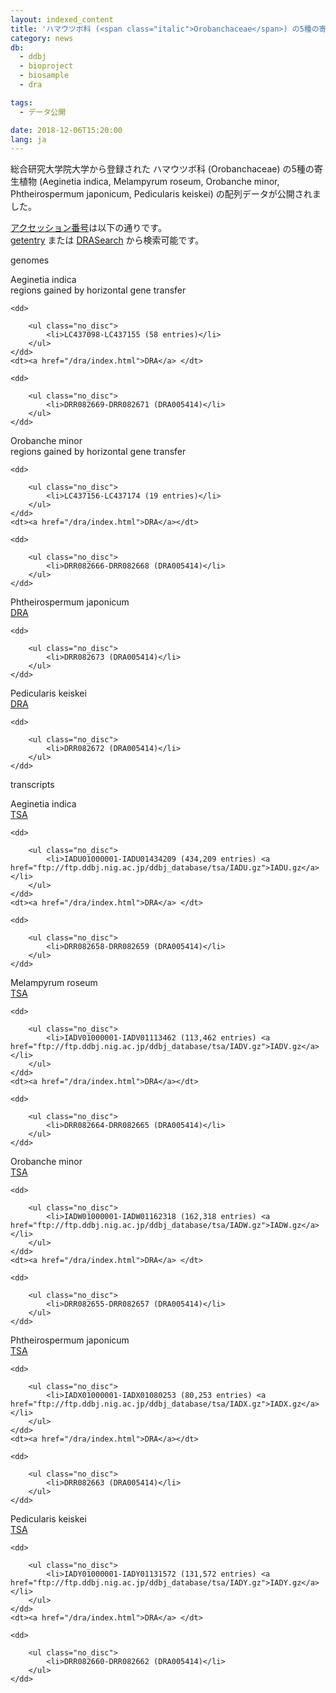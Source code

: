 ```yaml
---
layout: indexed_content
title: 'ハマウツボ科 (<span class="italic">Orobanchaceae</span>) の5種の寄生植物の配列データ公開'
category: news
db:
  - ddbj
  - bioproject
  - biosample
  - dra

tags:
  - データ公開

date: 2018-12-06T15:20:00
lang: ja
---
```


<p>総合研究大学院大学から登録された ハマウツボ科 (<span class="italic">Orobanchaceae</span>) の5種の寄生植物 (<span class="italic">Aeginetia indica</span>, <span class="italic">Melampyrum roseum</span>, <span class="italic">Orobanche minor</span>, <span class="italic">Phtheirospermum japonicum</span>, <span class="italic">Pedicularis keiskei</span>) の配列データが公開されました。</p>

<p><a href="/documents/accessions.html">アクセッション番号</a>は以下の通りです。<br><a href="http://getentry.ddbj.nig.ac.jp/top-j.html">getentry</a> または <a href="http://ddbj.nig.ac.jp/DRASearch/">DRASearch</a> から検索可能です。</p>

<p><span class="bold">genomes</span></p>

<dl>
    <dt><span class="italic">Aeginetia indica</span></dt>
    <dt>regions gained by horizontal gene transfer</dt>

    <dd>

        <ul class="no_disc">
            <li>LC437098-LC437155 (58 entries)</li>
        </ul>
    </dd>
    <dt><a href="/dra/index.html">DRA</a> </dt>

    <dd>

        <ul class="no_disc">
            <li>DRR082669-DRR082671 (DRA005414)</li>
        </ul>
    </dd>
</dl>

<dl class="top_space">
    <dt><span class="italic">Orobanche minor</span></dt>
    <dt>regions gained by horizontal gene transfer</dt>

    <dd>

        <ul class="no_disc">
            <li>LC437156-LC437174 (19 entries)</li>
        </ul>
    </dd>
    <dt><a href="/dra/index.html">DRA</a></dt>

    <dd>

        <ul class="no_disc">
            <li>DRR082666-DRR082668 (DRA005414)</li>
        </ul>
    </dd>
</dl>

<dl class="top_space">
    <dt><span class="italic">Phtheirospermum japonicum</span></dt>
    <dt><a href="/dra/index.html">DRA</a></dt>

    <dd>

        <ul class="no_disc">
            <li>DRR082673 (DRA005414)</li>
        </ul>
    </dd>
</dl>

<dl class="top_space">
    <dt><span class="italic">Pedicularis keiskei</span></dt>
    <dt><a href="/dra/index.html">DRA</a></dt>

    <dd>

        <ul class="no_disc">
            <li>DRR082672 (DRA005414)</li>
        </ul>
    </dd>
</dl>

<p class="top_space"><span class="bold">transcripts</span></p>

<dl>
    <dt><span class="italic">Aeginetia indica</span></dt>
    <dt><a href="/ddbj/tsa.html">TSA</a></dt>

    <dd>

        <ul class="no_disc">
            <li>IADU01000001-IADU01434209 (434,209 entries) <a href="ftp://ftp.ddbj.nig.ac.jp/ddbj_database/tsa/IADU.gz">IADU.gz</a></li>
        </ul>
    </dd>
    <dt><a href="/dra/index.html">DRA</a> </dt>

    <dd>

        <ul class="no_disc">
            <li>DRR082658-DRR082659 (DRA005414)</li>
        </ul>
    </dd>
</dl>

<dl class="top_space">
    <dt><span class="italic">Melampyrum roseum</span></dt>
    <dt><a href="/ddbj/tsa.html">TSA</a></dt>

    <dd>

        <ul class="no_disc">
            <li>IADV01000001-IADV01113462 (113,462 entries) <a href="ftp://ftp.ddbj.nig.ac.jp/ddbj_database/tsa/IADV.gz">IADV.gz</a></li>
        </ul>
    </dd>
    <dt><a href="/dra/index.html">DRA</a></dt>

    <dd>

        <ul class="no_disc">
            <li>DRR082664-DRR082665 (DRA005414)</li>
        </ul>
    </dd>
</dl>

<dl class="top_space">
    <dt><span class="italic">Orobanche minor</span></dt>
    <dt><a href="/ddbj/tsa.html">TSA</a></dt>

    <dd>

        <ul class="no_disc">
            <li>IADW01000001-IADW01162318 (162,318 entries) <a href="ftp://ftp.ddbj.nig.ac.jp/ddbj_database/tsa/IADW.gz">IADW.gz</a></li>
        </ul>
    </dd>
    <dt><a href="/dra/index.html">DRA</a> </dt>

    <dd>

        <ul class="no_disc">
            <li>DRR082655-DRR082657 (DRA005414)</li>
        </ul>
    </dd>
</dl>

<dl class="top_space">
    <dt><span class="italic">Phtheirospermum japonicum</span></dt>
    <dt><a href="/ddbj/tsa.html">TSA</a></dt>

    <dd>

        <ul class="no_disc">
            <li>IADX01000001-IADX01080253 (80,253 entries) <a href="ftp://ftp.ddbj.nig.ac.jp/ddbj_database/tsa/IADX.gz">IADX.gz</a></li>
        </ul>
    </dd>
    <dt><a href="/dra/index.html">DRA</a></dt>

    <dd>

        <ul class="no_disc">
            <li>DRR082663 (DRA005414)</li>
        </ul>
    </dd>
</dl>

<dl class="top_space">
    <dt><span class="italic">Pedicularis keiskei</span></dt>
    <dt><a href="/ddbj/tsa.html">TSA</a></dt>

    <dd>

        <ul class="no_disc">
            <li>IADY01000001-IADY01131572 (131,572 entries) <a href="ftp://ftp.ddbj.nig.ac.jp/ddbj_database/tsa/IADY.gz">IADY.gz</a></li>
        </ul>
    </dd>
    <dt><a href="/dra/index.html">DRA</a> </dt>

    <dd>

        <ul class="no_disc">
            <li>DRR082660-DRR082662 (DRA005414)</li>
        </ul>
    </dd>
</dl>
